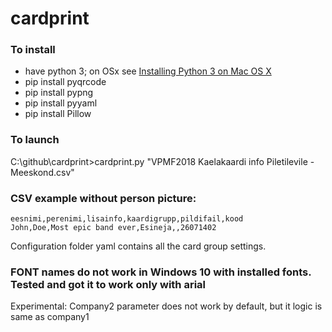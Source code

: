 # cardprint

### To install
- have python 3; on OSx see [Installing Python 3 on Mac OS X](https://docs.python-guide.org/starting/install3/osx/)
- pip install pyqrcode
- pip install pypng
- pip install pyyaml
- pip install Pillow


### To launch
C:\github\cardprint>cardprint.py "VPMF2018 Kaelakaardi info Piletilevile - Meeskond.csv"


### CSV example without person picture:
```
eesnimi,perenimi,lisainfo,kaardigrupp,pildifail,kood
John,Doe,Most epic band ever,Esineja,,26071402
```
Configuration folder yaml contains all the card group settings.
### FONT names do not work in Windows 10 with installed fonts. Tested and got it to work only with arial

Experimental:
Company2 parameter does not work by default, but it logic is same as company1
